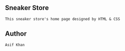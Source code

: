 ## Sneaker Store
```
This sneaker store's home page designed by HTML & CSS
```

## Author
```
Asif Khan
```